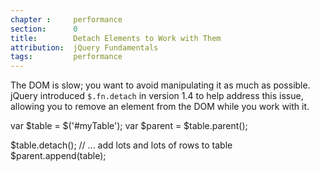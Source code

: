 ```yaml
---
chapter :     performance
section:      0
title:        Detach Elements to Work with Them
attribution:  jQuery Fundamentals
tags:         performance
---
```


The DOM is slow; you want to avoid manipulating it as much as possible. jQuery
introduced `$.fn.detach` in version 1.4 to help address this issue, allowing you
to remove an element from the DOM while you work with it.

<javascript>
var $table = $('#myTable');
var $parent = $table.parent();

$table.detach();
// ... add lots and lots of rows to table
$parent.append(table);
</javascript>
